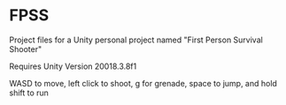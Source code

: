 # FPSS
Project files for a Unity personal project named "First Person Survival Shooter"

Requires Unity Version 20018.3.8f1

WASD to move, left click to shoot, g for grenade, space to jump, and hold shift to run